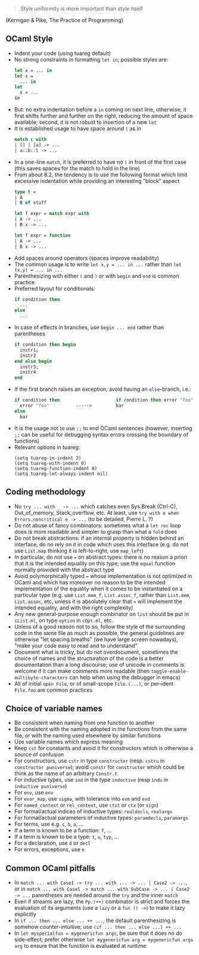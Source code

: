 > Style uniformity is more important than style itself

(Kernigan & Pike, The Practice of Programming)

## OCaml Style
  - Indent your code (using tuareg default)
  - No strong constraints in formatting `let in`; possible styles are:
    ```ocaml
    let x = ... in
    let x =
      ... in
    let
      x = ...
    in
    ```
  - But: no extra indentation before a `in` coming on next line,
    otherwise, it first shifts further and further on the right,
    reducing the amount of space available; second, it is not robust to
    insertion of a new `let`
  - It is established usage to have space around `|` as in
    ```ocaml
    match c with
    | [] | [a] -> ...
    | a::b::l -> ...
    ```
  - In a one-line `match`, it is preferred to have no `|` in front of
    the first case (this saves spaces for the match to hold in the line)
  - From about 8.2, the tendency is to use the following format which
    limit excessive indentation while providing an interesting "block" aspect
    ```ocaml
    type t =
    | A
    | B of stuff

    let f expr = match expr with
    | A -> ...
    | B x -> ...

    let f expr = function
    | A -> ...
    | B x -> ...
    ```
  - Add spaces around operators (spaces improve readability)
  - The common usage is to write `let x,y = ... in ...` rather than
    `let (x,y) = ... in ...`
  - Parenthesizing with either `(` and `)` or with `begin` and `end` is
    common practice
  - Preferred layout for conditionals:
    ```ocaml
    if condition then
      ...
    else
      ...
    ```
  - In case of effects in branches, use `begin ... end` rather than
    parentheses
    ```ocaml
    if condition then begin
      instr1;
      instr2
    end else begin
      instr3;
      instr4
    end
    ```
  - If the first branch raises an exception, avoid having an `else`-branch, i.e.:
    ```ocaml
    if condition then                     if condition then error "foo";
      error "foo"          ----->         bar
    else
      bar
    ```
  - It is the usage not to use `;;` to end OCaml sentences (however,
    inserting `;;` can be useful for debugging syntax errors crossing
    the boundary of functions)
  - Relevant options in tuareg:
    ```elisp
    (setq tuareg-in-indent 2)
    (setq tuareg-with-indent 0)
    (setq tuareg-function-indent 0)
    (setq tuareg-let-always-indent nil)
    ```

## Coding methodology
  - No `try ... with _ -> ...` which catches even Sys.Break (Ctrl-C),
    Out_of_memory, Stack_overflow, etc.
    At least, use `try with e when Errors.noncritical e -> ...`
    (to be detailed, Pierre L. ?)
  - Do not abuse of fancy combinators: sometimes what a `let rec` loop
    does is more readable and simpler to grasp than what a `fold` does
  - Do not break abstractions: if an internal property is hidden
    behind an interface, do no rely on it in code which uses this
    interface (e.g. do not use `List.map` thinking it is left-to-right,
    use `map_left`)
  - In particular, do not use `=` on abstract types: there is no
    reason a priori that it is the intended equality on this type; use the
    `equal` function normally provided with the abstract type
  - Avoid polymorphically typed `=` whose implementation is not
    optimized in OCaml and which has moreover no reason to be the
    intended implementation of the equality when it comes to be
    instantiated on a particular type (e.g. use `List.mem_f`,
    `List.assoc_f`, rather than `List.mem`, `List.assoc`, etc, unless it is
    absolutely clear that `=` will implement the intended equality, and
    with the right complexity)
  - Any new general-purpose enough combinator on `list` should be put in
    `cList.ml`, on type `option` in `cOpt.ml`, etc.
  - Unless of a good reason not to so, follow the style of the
    surrounding code in the same file as much as possible,
    the general guidelines are otherwise "let spacing breaths" (we
    have large screen nowadays), "make your code easy to read and
    to understand"
  - Document what is tricky, but do not overdocument, sometimes the
    choice of names and the structuration of the code is a better
    documentation than a long discourse; use of unicode in comments is
    welcome if it can make comments more readable (then
    `toggle-enable-multibyte-characters` can help when using the
    debugger in emacs)
  - All of initial `open File`, or of small-scope `File.(...)`, or
    per-ident `File.foo` are common practices

## Choice of variable names
  - Be consistent when naming from one function to another
  - Be consistent with the naming adopted in the functions from the
    same file, or with the naming used elsewhere by similar functions
  - Use variable names which express meaning
  - Keep `cst` for constants and avoid it for constructors which is
    otherwise a source of confusion
  - For constructors, use `cstr` in type `constructor` (resp. `cstru` in
    `constructor puniverse`); avoid `constr` for `constructor` which
    could be think as the name of an arbitrary `Constr.t`
  - For inductive types, use `ind` in the type `inductive` (resp `indu`
    in `inductive puniverse`)
  - For `env`, use `env`
  - For `evar_map`, use `sigma`, with tolerance into `evm` and `evd`
  - For `named_context` or `rel_context`, use `ctxt` or `ctx` (or `sign`)
  - For formal/actual indices of inductive types: `realdecls`, `realargs`
  - For formal/actual parameters of inductive types: `paramdecls`, `paramargs`
  - For terms, use e.g. `c`, `b`, `a`, ...
  - If a term is known to be a function: `f`, ...
  - If a term is known to be a type: `t`, `u`, `typ`, ...
  - For a declaration, use `d` or `decl`
  - For errors, exceptions, use `e`

## Common OCaml pitfalls
  - In `match ... with Case1 -> try ... with ... -> ... | Case2 -> ...`, or in
    `match ... with Case1 -> match ... with SubCase -> ... | Case2 -> ...`
    parentheses are needed around the `try` and the inner `match`
  - Even if streams are lazy, the `Pp.(++)` combinator is strict and
    forces the evaluation of its arguments (use a `lazy` or a `fun () ->`)
    to make it lazy explicitly
  - In `if ... then ... else ... ++ ...`, the default parenthesizing
    is somehow counter-intuitive; use `(if ... then ... else ...) ++ ...`
  - In `let myspecialfun = mygenericfun args`, be sure that it does no
    do side-effect; prefer otherwise `let mygenericfun arg =
    mygenericfun args arg` to ensure that the function is evaluated at
    runtime
